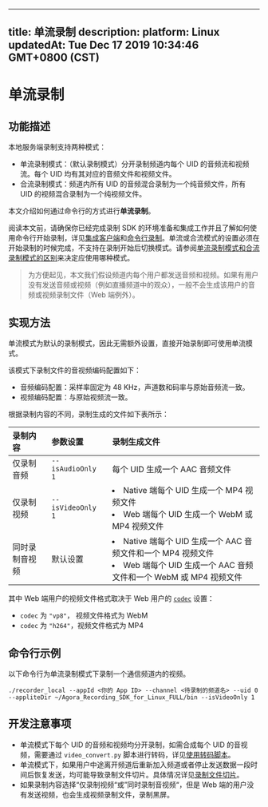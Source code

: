 
---
title: 单流录制
description: 
platform: Linux
updatedAt: Tue Dec 17 2019 10:34:46 GMT+0800 (CST)
---
# 单流录制
## 功能描述

本地服务端录制支持两种模式：

- 单流录制模式：（默认录制模式）分开录制频道内每个 UID 的音频流和视频流。每个 UID 均有其对应的音频文件和视频文件。
- 合流录制模式：频道内所有 UID 的音频混合录制为一个纯音频文件，所有 UID 的视频混合录制为一个纯视频文件。

本文介绍如何通过命令行的方式进行**单流录制**。

阅读本文前，请确保你已经完成录制 SDK 的环境准备和集成工作并且了解如何使用命令行开始录制，详见[集成客户端](../../cn/Recording/recording_integrate_cpp.md)和[命令行录制](../../cn/Recording/recording_cmd_cpp.md)。单流或合流模式的设置必须在开始录制的时候完成，不支持在录制开始后切换模式。请参阅[单流录制模式和合流录制模式的区别](https://docs.agora.io/cn/faq/recording_mode)来决定应使用哪种模式。

> 为方便起见，本文我们假设频道内每个用户都发送音频和视频。如果有用户没有发送音频或视频（例如直播频道中的观众），一般不会生成该用户的音频或视频录制文件（Web 端例外）。

## 实现方法

单流模式为默认的录制模式，因此无需额外设置，直接开始录制即可使用单流模式。

该模式下录制文件的音视频编码配置如下：

- 音频编码配置：采样率固定为 48 KHz，声道数和码率与原始音频流一致。
- 视频编码配置：与原始视频流一致。

根据录制内容的不同，录制生成的文件如下表所示：

| 录制内容       | 参数设置          | 录制生成文件                                                 |
| :------------- | :---------------- | :----------------------------------------------------------- |
| 仅录制音频     | `--isAudioOnly 1` | 每个 UID 生成一个 AAC 音频文件                               |
| 仅录制视频     | `--isVideoOnly 1` | <li>Native 端每个 UID 生成一个 MP4 视频文件</li><li>Web 端每个 UID 生成一个 WebM 或 MP4 视频文件</li> |
| 同时录制音视频 | 默认设置          | <li>Native 端每个 UID 生成一个 AAC 音频文件和一个 MP4 视频文件</li><li>Web 端每个 UID 生成一个 AAC 音频文件和一个 WebM 或 MP4 视频文件</li> |

其中 Web 端用户的视频文件格式取决于 Web 用户的 [`codec`](https://docs.agora.io/cn/Video/API%20Reference/web/interfaces/agorartc.clientconfig.html#codec) 设置：

- `codec` 为 `"vp8"`， 视频文件格式为 WebM
- `codec` 为 `"h264"`，视频文件格式为 MP4

## 命令行示例
以下命令行为单流录制模式下录制一个通信频道内的视频。

```
./recorder_local --appId <你的 App ID> --channel <待录制的频道名> --uid 0 --appliteDir ~/Agora_Recording_SDK_for_Linux_FULL/bin --isVideoOnly 1
```

## 开发注意事项

- 单流模式下每个 UID 的音频和视频均分开录制，如需合成每个 UID 的音视频，需要通过 `video_convert.py` 脚本进行转码，详见[使用转码脚本](../../cn/Recording/recording_transcoding.md)。
- 单流模式下，如果用户中途离开频道后重新加入频道或者停止发送数据一段时间后恢复发送，均可能导致录制文件切片。具体情况详见[录制文件切片](https://docs.agora.io/cn/faq/record_split)。
- 如果录制内容选择“仅录制视频“或”同时录制音视频“，但是 Web 端的用户没有发送视频，也会生成视频录制文件，录制黑屏。
